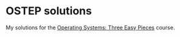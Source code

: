# OSTEP solutions

My solutions for the [Operating Systems: Three Easy Pieces](https://pages.cs.wisc.edu/~remzi/Classes/537/Spring2018/) course.

